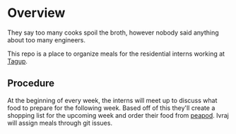 # Overview
They say too many cooks spoil the broth, however nobody said anything about too
many engineers.

This repo is a place to organize meals for the residential interns working at
[Tagup](tagup.io).  

## Procedure
At the beginning of every week, the interns will meet up to discuss what food
to prepare for the following week. Based off of this they'll create a shopping
list for the upcoming week and order their food from [peapod](www.peapod.com).
Ivraj will assign meals through git issues. 
